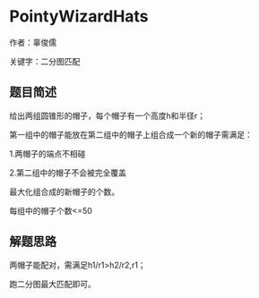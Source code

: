 
# PointyWizardHats
作者：辜俊儒

关键字：二分图匹配

## 题目简述

给出两组圆锥形的帽子，每个帽子有一个高度h和半径r；

第一组中的帽子能放在第二组中的帽子上组合成一个新的帽子需满足：

1.两帽子的端点不相碰

2.第二组中的帽子不会被完全覆盖

最大化组合成的新帽子的个数。

每组中的帽子个数<=50

## 解题思路


两帽子能配对，需满足h1/r1>h2/r2,r1；

跑二分图最大匹配即可。






